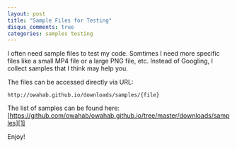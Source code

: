```yaml
---
layout: post
title: "Sample Files for Testing"
disqus_comments: true
categories: samples testing
---
```

I often need sample files to test my code. Somtimes I need more specific files like a small MP4 file or a large PNG file, etc.
Instead of Googling, I collect samples that I think may help you.

The files can be accessed directly via URL:
  
    http://owahab.github.io/downloads/samples/{file}

The list of samples can be found here:
[https://github.com/owahab/owahab.github.io/tree/master/downloads/samples][1]

[1]:https://github.com/owahab/owahab.github.io/tree/master/downloads/samples

Enjoy!